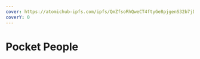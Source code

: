 ```yaml
---
cover: https://atomichub-ipfs.com/ipfs/QmZfsoRhQweCT4ftyGe8pjgenS32b7jDyRCo724LhxK7yq
coverY: 0
---
```


# Pocket People

